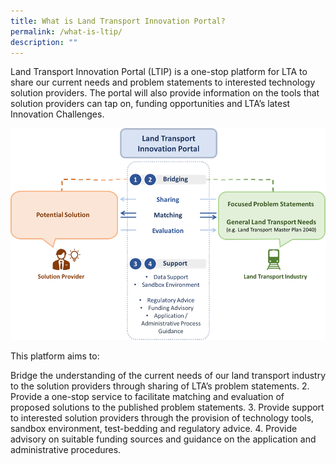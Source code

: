 ```yaml
---
title: What is Land Transport Innovation Portal?
permalink: /what-is-ltip/
description: ""
---
```

Land Transport Innovation Portal (LTIP) is a one-stop platform for LTA to share our current needs and problem statements to interested technology solution providers. The portal will also provide information on the tools that solution providers can tap on, funding opportunities and LTA’s latest Innovation Challenges.

![](/images/LTIP%20overview.png)

This platform aims to:

Bridge the understanding of the current needs of our land transport industry to the solution providers through sharing of LTA’s problem statements.
2. Provide a one-stop service to facilitate matching and evaluation of proposed solutions to the published problem statements.
3. Provide support to interested solution providers through the provision of technology tools, sandbox environment, test-bedding and regulatory advice.
4. Provide advisory on suitable funding sources and guidance on the application and administrative procedures.